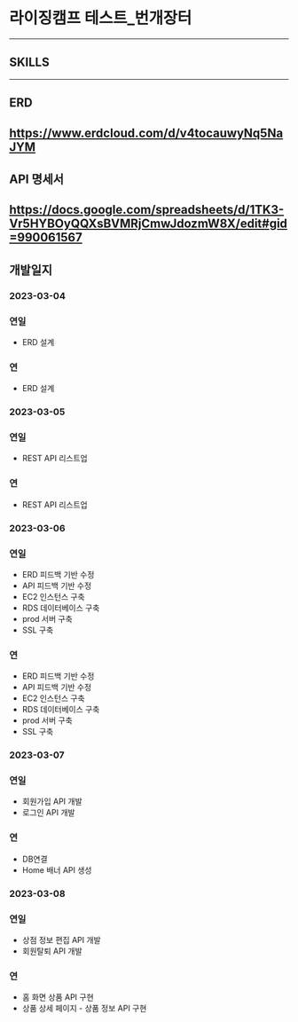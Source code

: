 # 라이징캠프 테스트_번개장터
---

## SKILLS

---

## ERD
https://www.erdcloud.com/d/v4tocauwyNq5NaJYM
--- 

## API 명세서
https://docs.google.com/spreadsheets/d/1TK3-Vr5HYBOyQQXsBVMRjCmwJdozmW8X/edit#gid=990061567
---

## 개발일지

### 2023-03-04

### 연일
- ERD 설계

### 연
- ERD 설계

### 2023-03-05

### 연일
- REST API 리스트업

### 연
- REST API 리스트업

### 2023-03-06

### 연일
- ERD 피드백 기반 수정
- API 피드백 기반 수정
- EC2 인스턴스 구축
- RDS 데이터베이스 구축
- prod 서버 구축
- SSL 구축

### 연
- ERD 피드백 기반 수정
- API 피드백 기반 수정
- EC2 인스턴스 구축
- RDS 데이터베이스 구축
- prod 서버 구축
- SSL 구축

### 2023-03-07

### 연일
- 회원가입 API 개발
- 로그인 API 개발

### 연
- DB연결
- Home 배너 API 생성

### 2023-03-08

### 연일
- 상점 정보 편집 API 개발
- 회원탈퇴 API 개발

### 연
- 홈 화면 상품 API 구현
- 상품 상세 페이지 - 상품 정보 API 구현
